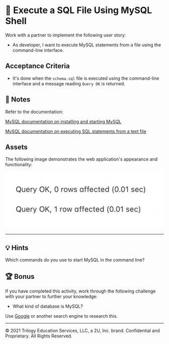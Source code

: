# 📖 Execute a SQL File Using MySQL Shell

Work with a partner to implement the following user story:

* As developer, I want to execute MySQL statements from a file using the command-line interface.

## Acceptance Criteria

* It's done when the `schema.sql` file is executed using the command-line interface and a message reading `Query OK` is returned.

## 📝 Notes

Refer to the documentation:

[MySQL documentation on installing and starting MySQL](https://dev.mysql.com/doc/mysql-getting-started/en/#mysql-getting-started-installing)

[MySQL documentation on executing SQL statements from a text file](https://dev.mysql.com/doc/refman/8.0/en/mysql-batch-commands.html)

## Assets

The following image demonstrates the web application's appearance and functionality:

![The file execution output indicates "Query OK", along with the number of rows affected.](./assets/image_1.png)

---

## 💡 Hints

Which commands do you use to start MySQL in the command line?

## 🏆 Bonus

If you have completed this activity, work through the following challenge with your partner to further your knowledge:

* What kind of database is MySQL?

Use [Google](https://www.google.com) or another search engine to research this.

---
© 2021 Trilogy Education Services, LLC, a 2U, Inc. brand. Confidential and Proprietary. All Rights Reserved.

